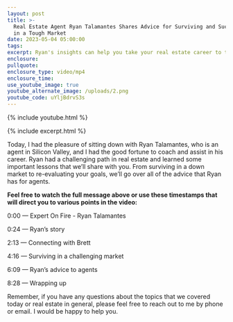 ```yaml
---
layout: post
title: >-
  Real Estate Agent Ryan Talamantes Shares Advice for Surviving and Succeeding
  in a Tough Market
date: 2023-05-04 05:00:00
tags:
excerpt: Ryan's insights can help you take your real estate career to the next level.
enclosure:
pullquote:
enclosure_type: video/mp4
enclosure_time:
use_youtube_image: true
youtube_alternate_image: /uploads/2.png
youtube_code: uYljBdrvS3s
---
```

{% include youtube.html %}

{% include excerpt.html %}

Today, I had the pleasure of sitting down with Ryan Talamantes, who is an agent in Silicon Valley, and I had the good fortune to coach and assist in his career. Ryan had a challenging path in real estate and learned some important lessons that we’ll share with you. From surviving in a down market to re-evaluating your goals, we’ll go over all of the advice that Ryan has for agents.

**Feel free to watch the full message above or use these timestamps that will direct you to various points in the video:**

0:00 — Expert On Fire - Ryan Talamantes

0:24 — Ryan’s story

2:13 — Connecting with Brett

4:16 — Surviving in a challenging market

6:09 — Ryan’s advice to agents

8:28 — Wrapping up

Remember, if you have any questions about the topics that we covered today or real estate in general, please feel free to reach out to me by phone or email. I would be happy to help you.